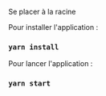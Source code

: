 Se placer à la racine

Pour installer l'application :

### `yarn install`

Pour lancer l'application :

### `yarn start`